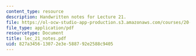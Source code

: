 ```yaml
---
content_type: resource
description: Handwritten notes for Lecture 21.
file: https://ol-ocw-studio-app-production.s3.amazonaws.com/courses/20-410j-molecular-cellular-and-tissue-biomechanics-be-410j-spring-2003/827a345613072e3e588792e2588c9405_lec_21_notes.pdf
file_type: application/pdf
resourcetype: Document
title: lec_21_notes.pdf
uid: 827a3456-1307-2e3e-5887-92e2588c9405
---
```

